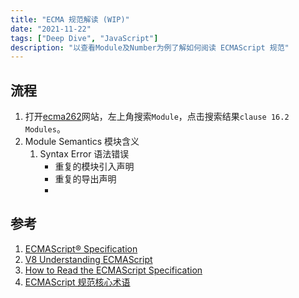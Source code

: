 ```yaml
---
title: "ECMA 规范解读 (WIP)"
date: "2021-11-22"
tags: ["Deep Dive", "JavaScript"]
description: "以查看Module及Number为例了解如何阅读 ECMAScript 规范"
---
```


## 流程

1. 打开[ecma262](https://tc39.es/ecma262/)网站，左上角搜索`Module`，点击搜索结果`clause 16.2 Modules`。
2. Module Semantics 模块含义
   1. Syntax Error 语法错误
      - 重复的模块引入声明
      - 重复的导出声明
      -

## 参考

1. [ECMAScript® Specification](https://tc39.es/ecma262/)
2. [V8 Understanding ECMAScript](https://v8.dev/blog/tags/understanding-ecmascript)
3. [How to Read the ECMAScript Specification](https://timothygu.me/es-howto/)
4. [ECMAScript 规范核心术语](https://lisongfeng.cn/2020/09/06/ecmascript-terms.html)
